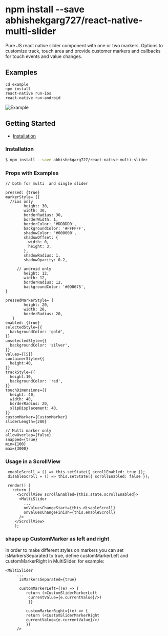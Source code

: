 # npm install --save abhishekgarg727/react-native-multi-slider

Pure JS react native slider component with one or two markers.
Options to customize track, touch area and provide customer markers and callbacks for touch events and value changes.

## Examples

```
cd example
npm install
react-native run-ios
react-native run-android
```

![Example](https://raw.githubusercontent.com/ptomasroos/react-native-multi-slider/master/docs/demo.gif)


## Getting Started

- [Installation](#installation)

### Installation

```bash
$ npm install --save abhishekgarg727/react-native-multi-slider
```

### Props with Examples

```
// both for multi  and single slider

pressed: {true}
markerStyle= {{
  //ios only
        height: 30,
        width: 30,
        borderRadius: 30,
        borderWidth: 1,
        borderColor: '#DDDDDD',
        backgroundColor: '#FFFFFF',
        shadowColor: '#000000',
        shadowOffset: {
          width: 0,
          height: 3,
        },
        shadowRadius: 1,
        shadowOpacity: 0.2,
      
     // android only
        height: 12,
        width: 12,
        borderRadius: 12,
        backgroundColor: '#0D8675',
}
    
pressedMarkerStyle= {
        height: 20,
        width: 20,
        borderRadius: 20,
   }
enabled: {true}
selectedStyle={{
  backgroundColor: 'gold',
}}
unselectedStyle={{
  backgroundColor: 'silver',
}}
values={[5]}
containerStyle={{
  height:40,
}}
trackStyle={{
  height:10,
  backgroundColor: 'red',
}}
touchDimensions={{
  height: 40,
  width: 40,
  borderRadius: 20,
  slipDisplacement: 40,
}}
customMarker={CustomMarker}
sliderLength={280}

// Multi marker only
allowOverlap={false}
snapped={true}
min={100}
max={3000}
```


### Usage in a ScrollView

```
 enableScroll = () => this.setState({ scrollEnabled: true });
 disableScroll = () => this.setState({ scrollEnabled: false });
 
 render() {
   return (
     <ScrollView scrollEnabled={this.state.scrollEnabled}>
      <MultiSlider
        ...
        onValuesChangeStart={this.disableScroll}
        onValuesChangeFinish={this.enableScroll}
      />
    </ScrollView>
    );
```
### shape up CustomMarker as left and right

In order to make different styles on markers you can set isMarkersSeparated to true, define customMarkerLeft and customMarkerRight in MultiSlider. for example:


```
<MultiSlider
     ...
      isMarkersSeparated={true}
      
      customMarkerLeft={(e) => {
         return (<CustomSliderMarkerLeft
          currentValue={e.currentValue}/>)
          }}
         
         customMarkerRight={(e) => {
         return (<CustomSliderMarkerRight
         currentValue={e.currentValue}/>)
         }}
     />

```
